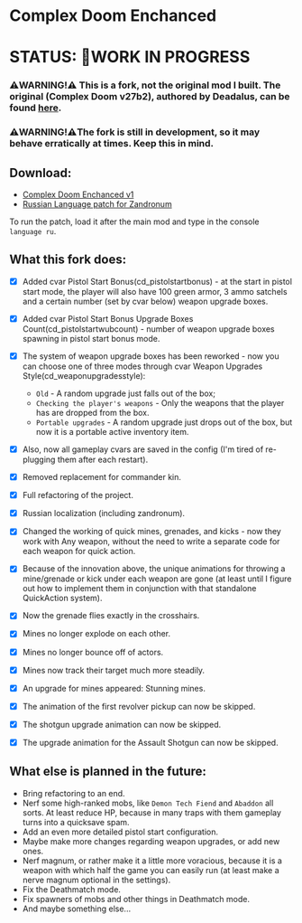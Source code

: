 # Complex Doom Enchanced

# STATUS: 🏁WORK IN PROGRESS

### ⚠️WARNING!⚠️ This is a fork, not the original mod I built. The original (Complex Doom v27b2), authored by Deadalus, can be found [here](https://forum.zdoom.org/viewtopic.php?t=58535).

### ⚠️WARNING!⚠️The fork is still in development, so it may behave erratically at times. Keep this in mind.

## Download:
- [Complex Doom Enchanced v1](https://github.com/Doom-Mapping-Modding-Lair-DRON12261/MOD-Complex-Doom-Enchanced/releases/download/v1/Complex_Doom_Enchanced_v1.pk3)
- [Russian Language patch for Zandronum](https://github.com/Doom-Mapping-Modding-Lair-DRON12261/MOD-Complex-Doom-Enchanced/releases/download/v1/CDE_v1_RUS_Patch_for_Zandronum.pk3)

To run the patch, load it after the main mod and type in the console `language ru`.

## What this fork does:
- [x] Added cvar Pistol Start Bonus(cd_pistolstartbonus) - at the start in pistol start mode, the player will also have 100 green armor, 3 ammo satchels and a certain number (set by cvar below) weapon upgrade boxes.
- [x] Added cvar Pistol Start Bonus Upgrade Boxes Count(cd_pistolstartwubcount) - number of weapon upgrade boxes spawning in pistol start bonus mode.
- [x] The system of weapon upgrade boxes has been reworked - now you can choose one of three modes through cvar Weapon Upgrades Style(cd_weaponupgradesstyle):

  - `Old` - A random upgrade just falls out of the box;
  - `Checking the player's weapons` - Only the weapons that the player has are dropped from the box.
  - `Portable upgrades` - A random upgrade just drops out of the box, but now it is a portable active inventory item.
  
- [x] Also, now all gameplay cvars are saved in the config (I'm tired of re-plugging them after each restart).
- [x] Removed replacement for commander kin.
- [x] Full refactoring of the project.
- [x] Russian localization (including zandronum).
- [x] Changed the working of quick mines, grenades, and kicks - now they work with Any weapon, without the need to write a separate code for each weapon for quick action.
- [x] Because of the innovation above, the unique animations for throwing a mine/grenade or kick under each weapon are gone (at least until I figure out how to implement them in conjunction with that standalone QuickAction system).
- [x] Now the grenade flies exactly in the crosshairs.
- [x] Mines no longer explode on each other.
- [x] Mines no longer bounce off of actors.
- [x] Mines now track their target much more steadily.
- [x] An upgrade for mines appeared: Stunning mines.
- [x] The animation of the first revolver pickup can now be skipped.
- [x] The shotgun upgrade animation can now be skipped.
- [x] The upgrade animation for the Assault Shotgun can now be skipped.

## What else is planned in the future:
- Bring refactoring to an end.
- Nerf some high-ranked mobs, like `Demon Tech Fiend` and `Abaddon` all sorts. At least reduce HP, because in many traps with them gameplay turns into a quicksave spam.
- Add an even more detailed pistol start configuration.
- Maybe make more changes regarding weapon upgrades, or add new ones.
- Nerf magnum, or rather make it a little more voracious, because it is a weapon with which half the game you can easily run (at least make a nerve magnum optional in the settings).
- Fix the Deathmatch mode.
- Fix spawners of mobs and other things in Deathmatch mode.
- And maybe something else...
